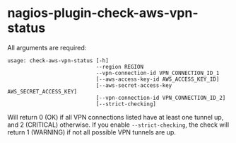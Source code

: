 # nagios-plugin-check-aws-vpn-status

All arguments are required:

    usage: check-aws-vpn-status [-h]
                                --region REGION
                                --vpn-connection-id VPN_CONNECTION_ID_1
                                [--aws-access-key-id AWS_ACCESS_KEY_ID]
                                [--aws-secret-access-key AWS_SECRET_ACCESS_KEY]
                                [--vpn-connection-id VPN_CONNECTION_ID_2]
                                [--strict-checking]

Will return 0 (OK) if all VPN connections listed have at least one tunnel up,
and 2 (CRITICAL) otherwise. If you enable ``--strict-checking``, the check will
return 1 (WARNING) if not all possible VPN tunnels are up.
